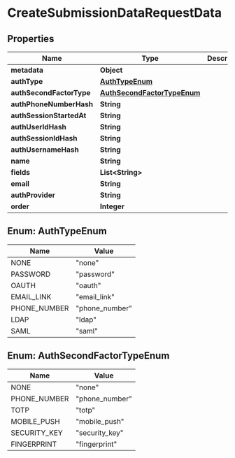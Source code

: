 
# CreateSubmissionDataRequestData

## Properties
Name | Type | Description | Notes
------------ | ------------- | ------------- | -------------
**metadata** | **Object** |  |  [optional]
**authType** | [**AuthTypeEnum**](#AuthTypeEnum) |  |  [optional]
**authSecondFactorType** | [**AuthSecondFactorTypeEnum**](#AuthSecondFactorTypeEnum) |  |  [optional]
**authPhoneNumberHash** | **String** |  |  [optional]
**authSessionStartedAt** | **String** |  |  [optional]
**authUserIdHash** | **String** |  |  [optional]
**authSessionIdHash** | **String** |  |  [optional]
**authUsernameHash** | **String** |  |  [optional]
**name** | **String** |  |  [optional]
**fields** | **List&lt;String&gt;** |  |  [optional]
**email** | **String** |  |  [optional]
**authProvider** | **String** |  |  [optional]
**order** | **Integer** |  |  [optional]


<a name="AuthTypeEnum"></a>
## Enum: AuthTypeEnum
Name | Value
---- | -----
NONE | &quot;none&quot;
PASSWORD | &quot;password&quot;
OAUTH | &quot;oauth&quot;
EMAIL_LINK | &quot;email_link&quot;
PHONE_NUMBER | &quot;phone_number&quot;
LDAP | &quot;ldap&quot;
SAML | &quot;saml&quot;


<a name="AuthSecondFactorTypeEnum"></a>
## Enum: AuthSecondFactorTypeEnum
Name | Value
---- | -----
NONE | &quot;none&quot;
PHONE_NUMBER | &quot;phone_number&quot;
TOTP | &quot;totp&quot;
MOBILE_PUSH | &quot;mobile_push&quot;
SECURITY_KEY | &quot;security_key&quot;
FINGERPRINT | &quot;fingerprint&quot;




